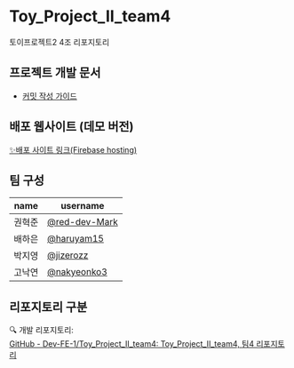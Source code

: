 # Toy_Project_II_team4

토이프로젝트2 4조 리포지토리

## 프로젝트 개발 문서

- [커밋 작성 가이드](./document/커밋작성가이드.md)

## 배포 웹사이트 (데모 버전)

[✨배포 사이트 링크(Firebase hosting)](https://toy-project2-team4-fastcom4.web.app/)

## 팀 구성

| name   | username                                         |
| ------ | ------------------------------------------------ |
| 권혁준 | [@red-dev-Mark](https://github.com/red-dev-Mark) |
| 배하은 | [@haruyam15](https://github.com/haruyam15)       |
| 박지영 | [@jizerozz](https://github.com/jizerozz)         |
| 고낙연 | [@nakyeonko3](https://github.com/nakyeonko3)     |

## 리포지토리 구분

🔍 개발 리포지토리:
<br/>[GitHub - Dev-FE-1/Toy_Project_II_team4: Toy_Project_II_team4, 팀4 리포지토리](https://github.com/Dev-FE-1/Toy_Project_II_team4)
